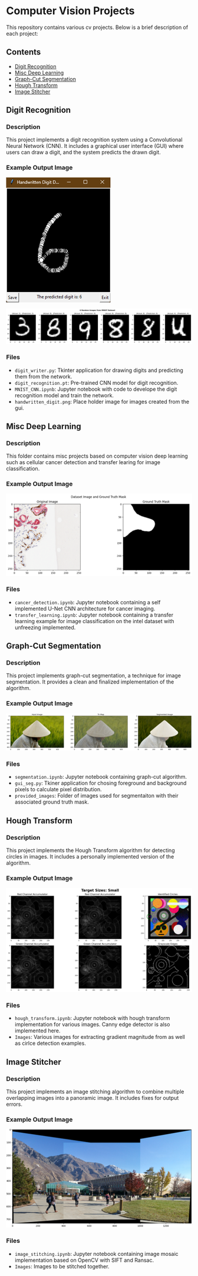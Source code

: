 # Computer Vision Projects

This repository contains various cv projects. Below is a brief description of each project:

## Contents
- [Digit Recognition](#digit-recognition)
- [Misc Deep Learning](#misc-deep-learning)
- [Graph-Cut Segmentation](#graph-cut-segmentation)
- [Hough Transform](#hough-transform)
- [Image Stitcher](#image-stitcher)

## Digit Recognition

### Description
This project implements a digit recognition system using a Convolutional Neural Network (CNN). It includes a graphical user interface (GUI) where users can draw a digit, and the system predicts the drawn digit.

### Example Output Image
![Digit Recognition Example](output_images/digit_recognition.png)

![Digit Recognition Example](output_images/rand_digit.png)


### Files
- `digit_writer.py`: Tkinter application for drawing digits and predicting them from the network.
- `digit_recognition.pt`: Pre-trained CNN model for digit recognition.
- `MNIST_CNN.ipynb`: Jupyter notebook with code to develope the digit recognition model and train the network.
- `handwritten_digit.png`: Place holder image for images created from the gui.

## Misc Deep Learning

### Description
This folder contains misc projects based on computer vision deep learning such as cellular cancer detection and transfer learing for image classification.

### Example Output Image
![Cancer Example](output_images/cancer.png)

### Files
- `cancer_detection.ipynb`: Jupyter notebook containing a self implemented U-Net CNN architecture for cancer imaging.
- `transfer_learning.ipynb`: Jupyter notebook containing a transfer learning example for image classification on the intel dataset with unfreezing implemented.

## Graph-Cut Segmentation

### Description
This project implements graph-cut segmentation, a technique for image segmentation. It provides a clean and finalized implementation of the algorithm.

### Example Output Image
![Graph-Cut Segmentation Example](output_images/segmentation.png)

### Files
- `segmentation.ipynb`: Jupyter notebook containing graph-cut algorithm.
- `gui_seg.py`: Tkiner application for chosing foreground and background pixels to calculate pixel distribution.
- `provided_images`: Folder of images used for segmentaiton with their associated ground truth mask. 

## Hough Transform

### Description
This project implements the Hough Transform algorithm for detecting circles in images. It includes a personally implemented version of the algorithm.

### Example Output Image
![Hough Transform Example](output_images/hough.png)

### Files
- `hough_transform.ipynb`: Jupyter notebook with hough transform implementation for various images. Canny edge detector is also implemented here.
- `Images`: Various images for extracting gradient magnitude from as well as cirlce detection examples.

## Image Stitcher

### Description
This project implements an image stitching algorithm to combine multiple overlapping images into a panoramic image. It includes fixes for output errors.

### Example Output Image
![Image Stitcher Example](output_images/stitcher.png)

### Files
- `image_stitching.ipynb`: Jupyter notebook containing image mosaic implementation based on OpenCV with SIFT and Ransac.
- `Images`: Images to be stitched together.
